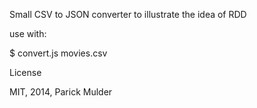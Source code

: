 
Small CSV to JSON converter to illustrate the idea of RDD

use with:

  $ convert.js movies.csv


License

  MIT, 2014, Parick Mulder

